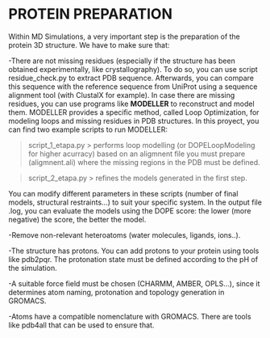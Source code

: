 # PROTEIN PREPARATION

Within MD Simulations, a very important step is the preparation of the protein 3D structure. We have to make sure that:

-There are not missing residues (especially if the structure has been obtained experimentally, like crystallography). To do so, you can use script residue_check.py to extract PDB sequence. Afterwards, you can compare this sequence with the reference sequence from UniProt using a sequence alignment tool (with ClustalX for example). In case there are missing residues, you can use programs like **MODELLER** to reconstruct and model them. MODELLER provides a specific method, called Loop Optimization, for modeling loops and missing residues in PDB structures. In this proyect, you can find two example scripts to run MODELLER:

> script_1_etapa.py > performs loop modelling (or DOPELoopModeling for higher acurracy) based on an aligmnent file you must prepare (aligmnent.ali) where the missing regions in the PDB must be defined. 
      
>script_2_etapa.py > refines the models generated in the first step. 

You can modify different parameters in these scripts (number of final models, structural restraints...) to suit your specific system. In the output file .log, you can evaluate the models using the DOPE score: the lower (more negative) the score, the better the model. 

-Remove non-relevant heteroatoms (water molecules, ligands, ions..).

-The structure has protons. You can add protons to your protein using tools like pdb2pqr. The protonation state must be defined according to the pH of the simulation. 

-A suitable force field must be chosen (CHARMM, AMBER, OPLS...), since it determines atom naming, protonation and topology generation in GROMACS. 

-Atoms have a compatible nomenclature with GROMACS. There are tools like pdb4all that can be used to ensure that. 
